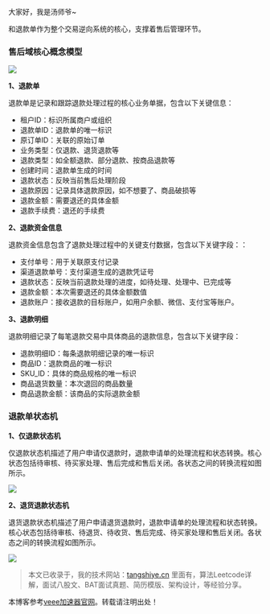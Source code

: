 
大家好，我是汤师爷\~


和退款单作为整个交易逆向系统的核心，支撑着售后管理环节。


### 售后域核心概念模型


![](https://img2024.cnblogs.com/other/2625446/202412/2625446-20241215160755380-1478047433.jpg)


**1、退款单**


退款单是记录和跟踪退款处理过程的核心业务单据，包含以下关键信息：


* 租户ID：标识所属商户或组织
* 退款单ID：退款单的唯一标识
* 原订单ID：关联的原始订单
* 业务类型：仅退款、退货退款等
* 退款类型：如全额退款、部分退款、按商品退款等
* 创建时间：退款单生成的时间
* 退款状态：反映当前售后处理阶段
* 退款原因：记录具体退款原因，如不想要了、商品破损等
* 退款金额：需要退还的具体金额
* 退款手续费：退还的手续费


**2、退款资金信息**


退款资金信息包含了退款处理过程中的关键支付数据，包含以下关键字段：：


* 支付单号：用于关联原支付记录
* 渠道退款单号：支付渠道生成的退款凭证号
* 退款状态：反映当前退款处理的进度，如待处理、处理中、已完成等
* 退款金额：本次需要退还的具体金额数值
* 退款账户：接收退款的目标账户，如用户余额、微信、支付宝等账户。


**3、退款明细**


退款明细记录了每笔退款交易中具体商品的退款信息，包含以下关键字段：


* 退款明细ID：每条退款明细记录的唯一标识
* 商品ID：退款商品的唯一标识
* SKU\_ID：具体的商品规格的唯一标识
* 商品退货数量：本次退回的商品数量
* 商品退款金额：该商品的实际退款金额


### 退款单状态机


**1、仅退款状态机**


仅退款状态机描述了用户申请仅退款时，退款申请单的处理流程和状态转换。核心状态包括待审核、待买家处理、售后完成和售后关闭。各状态之间的转换流程如图所示。


![](https://img2024.cnblogs.com/other/2625446/202412/2625446-20241215160755802-1917060432.jpg)


**2、退货退款状态机**


退货退款状态机描述了用户申请退货退款时，退款申请单的处理流程和状态转换。核心状态包括待审核、待退货、待收货、售后完成、待买家处理和售后关闭。各状态之间的转换流程如图所示。


![](https://img2024.cnblogs.com/other/2625446/202412/2625446-20241215160756202-1828678665.jpg)



> 本文已收录于，我的技术网站：[tangshiye.cn](https://github.com) 里面有，算法Leetcode详解，面试八股文、BAT面试真题、简历模版、架构设计，等经验分享。


 本博客参考[veee加速器官网](https://youhaochi.com)。转载请注明出处！
